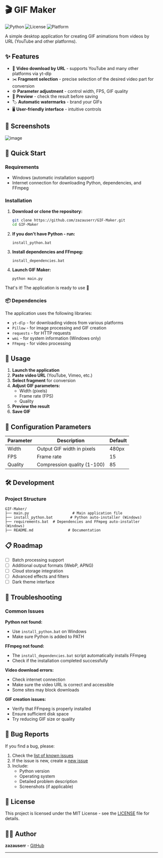 # 🎬 GIF Maker

![Python](https://img.shields.io/badge/python-3.8+-blue.svg)
![License](https://img.shields.io/badge/license-MIT-green.svg)
![Platform](https://img.shields.io/badge/platform-Windows-lightgrey.svg)

A simple desktop application for creating GIF animations from videos by URL (YouTube and other platforms).

## ✨ Features

- 🎥 **Video download by URL** - supports YouTube and many other platforms via yt-dlp
- ✂️ **Fragment selection** - precise selection of the desired video part for conversion
- ⚙️ **Parameter adjustment** - control width, FPS, GIF quality
- 👀 **Preview** - check the result before saving
- 🏷️ **Automatic watermarks** - brand your GIFs
- 🖥️ **User-friendly interface** - intuitive controls

## 📸 Screenshots

![image](https://github.com/user-attachments/assets/5dd83532-f39e-4399-8d23-8a337f0e8c9d)


## 🚀 Quick Start

### Requirements

- Windows (automatic installation support)
- Internet connection for downloading Python, dependencies, and FFmpeg

### Installation

1. **Download or clone the repository:**
   ```bash
   git clone https://github.com/zazauserr/GIF-Maker.git
   cd GIF-Maker
   ```

2. **If you don't have Python - run:**
   ```
   install_python.bat
   ```

3. **Install dependencies and FFmpeg:**
   ```
   install_dependencies.bat
   ```

4. **Launch GIF Maker:**
   ```
   python main.py
   ```

That's it! The application is ready to use 🚀

### 📦 Dependencies

The application uses the following libraries:
- `yt-dlp` - for downloading videos from various platforms
- `Pillow` - for image processing and GIF creation
- `requests` - for HTTP requests
- `wmi` - for system information (Windows only)
- `FFmpeg` - for video processing

## 🎯 Usage

1. **Launch the application**
2. **Paste video URL** (YouTube, Vimeo, etc.)
3. **Select fragment** for conversion
4. **Adjust GIF parameters:**
   - Width (pixels)
   - Frame rate (FPS)
   - Quality
5. **Preview the result**
6. **Save GIF**

## 🔧 Configuration Parameters

| Parameter | Description | Default |
|-----------|-------------|---------|
| Width | Output GIF width in pixels | 480px |
| FPS | Frame rate | 15 |
| Quality | Compression quality (1-100) | 85 |

## 🛠️ Development

### Project Structure
```
GIF-Maker/
├── main.py                    # Main application file
├── install_python.bat        # Python auto-installer (Windows)
├── requirements.bat  # Dependencies and FFmpeg auto-installer (Windows)
├── README.md                # Documentation
```

## 📋 Roadmap

- [ ] Batch processing support
- [ ] Additional output formats (WebP, APNG)
- [ ] Cloud storage integration
- [ ] Advanced effects and filters
- [ ] Dark theme interface

## 🔧 Troubleshooting

### Common Issues

**Python not found:**
- Use `install_python.bat` on Windows
- Make sure Python is added to PATH

**FFmpeg not found:**
- The `install_dependencies.bat` script automatically installs FFmpeg
- Check if the installation completed successfully

**Video download errors:**
- Check internet connection
- Make sure the video URL is correct and accessible
- Some sites may block downloads

**GIF creation issues:**
- Verify that FFmpeg is properly installed
- Ensure sufficient disk space
- Try reducing GIF size or quality

## 🐛 Bug Reports

If you find a bug, please:

1. Check the [list of known issues](https://github.com/zazauserr/GIF-Maker/issues)
2. If the issue is new, create a [new issue](https://github.com/zazauserr/GIF-Maker/issues/new)
3. Include:
   - Python version
   - Operating system
   - Detailed problem description
   - Screenshots (if applicable)

## 📄 License

This project is licensed under the MIT License - see the [LICENSE](LICENSE) file for details.

## 👨‍💻 Author

**zazauserr** - [GitHub](https://github.com/zazauserr)

---

